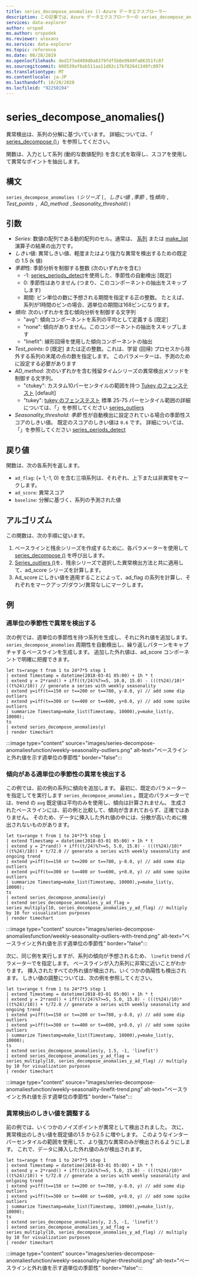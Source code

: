 ```yaml
---
title: series_decompose_anomalies ()-Azure データエクスプローラー
description: この記事では、Azure データエクスプローラーの series_decompose_anomalies () について説明します。
services: data-explorer
author: orspod
ms.author: orspodek
ms.reviewer: alexans
ms.service: data-explorer
ms.topic: reference
ms.date: 08/28/2019
ms.openlocfilehash: ded1f7ed499d0a8379fdf5b8e9949fa06351fc07
ms.sourcegitcommit: 608539af6ab511aa11d82c17b782641340fc8974
ms.translationtype: MT
ms.contentlocale: ja-JP
ms.lasthandoff: 10/20/2020
ms.locfileid: "92250194"
---
```

# <a name="series_decompose_anomalies"></a>series_decompose_anomalies()

異常検出は、系列の分解に基づいています。
詳細については、「 [series_decompose ()](series-decomposefunction.md)」を参照してください。

関数は、入力として系列 (動的な数値配列) を含む式を取得し、スコアを使用して異常なポイントを抽出します。

## <a name="syntax"></a>構文

`series_decompose_anomalies (`*シリーズ* `[, `*しきい値* `,`*季節* `,` 性*傾向* `, `*Test_points* `, `*AD_method* `,`*Seasonality_threshold*`])`

## <a name="arguments"></a>引数

* *Series*: 数値の配列である動的配列のセル。通常は、 [系列](make-seriesoperator.md) または [make_list](makelist-aggfunction.md) 演算子の結果の出力です。
* *しきい*値: 異常しきい値、軽度またはより強力な異常を検出するための既定の 1.5 (k 値)
* *季節*性: 季節分析を制御する整数 (次のいずれかを含む)
    * -1: [series_periods_detect](series-periods-detectfunction.md)を使用した、季節性の自動検出 [既定]
    * 0: 季節性はありません (つまり、このコンポーネントの抽出をスキップします)
    * 期間: ビン単位の数に予想される期間を指定する正の整数。 たとえば、系列が1時間のビンの場合、週単位の期間は168ビンになります。
* *傾向*: 次のいずれかを含む傾向分析を制御する文字列
    * "avg": 傾向コンポーネントを系列の平均として定義する [既定]
    * "none": 傾向がありません。このコンポーネントの抽出をスキップします
    * "linefit": 線形回帰を使用した傾向コンポーネントの抽出
* *Test_points*: 0 [既定] または正の整数。これは、学習 (回帰) プロセスから除外する系列の末尾の点の数を指定します。 このパラメーターは、予測のために設定する必要があります
* *AD_method*: 次のいずれかを含む残留タイムシリーズの異常検出メソッドを制御する文字列。
    * "ctukey": カスタム10パーセンタイルの範囲を持つ [Tukey のフェンステスト](https://en.wikipedia.org/wiki/Outlier#Tukey's_fences) [default]
    * "tukey": [tukey のフェンステスト](https://en.wikipedia.org/wiki/Outlier#Tukey's_fences) 標準 25-75 パーセンタイル範囲の詳細については、「」を参照してください [series_outliers](series-outliersfunction.md)
* *Seasonality_threshold*: *季節* 性が自動検出に設定されている場合の季節性スコアのしきい値。 既定のスコアのしきい値は `0.6` です。 詳細については、「」を参照してください [series_periods_detect](series-periods-detectfunction.md)

## <a name="returns"></a>戻り値

 関数は、次の各系列を返します。

* `ad_flag`: (+ 1,-1, 0) を含む三項系列は、それぞれ、上下または非異常をマークします。
* `ad_score`: 異常スコア
* `baseline`: 分解に基づく、系列の予測された値

## <a name="the-algorithm"></a>アルゴリズム

この関数は、次の手順に従います。
1. ベースラインと残余シリーズを作成するために、各パラメーターを使用して [series_decompose ()](series-decomposefunction.md) を呼び出します。
1. [Series_outliers ()](series-outliersfunction.md)を、残余シリーズで選択した異常検出方法と共に適用して、ad_score シリーズを計算します。
1. Ad_score にしきい値を適用することによって、ad_flag の系列を計算し、それぞれをマークアップ/ダウン/異常なしにマークします。
 
## <a name="examples"></a>例

### <a name="detect-anomalies-in-weekly-seasonality"></a>週単位の季節性で異常を検出する

次の例では、週単位の季節性を持つ系列を生成し、それに外れ値を追加します。 `series_decompose_anomalies` 周期性を自動検出し、繰り返しパターンをキャプチャするベースラインを生成します。 追加した外れ値は、ad_score コンポーネントで明確に把握できます。

<!-- csl: https://help.kusto.windows.net:443/Samples -->
```kusto
let ts=range t from 1 to 24*7*5 step 1 
| extend Timestamp = datetime(2018-03-01 05:00) + 1h * t 
| extend y = 2*rand() + iff((t/24)%7>=5, 10.0, 15.0) - (((t%24)/10)*((t%24)/10)) // generate a series with weekly seasonality
| extend y=iff(t==150 or t==200 or t==780, y-8.0, y) // add some dip outliers
| extend y=iff(t==300 or t==400 or t==600, y+8.0, y) // add some spike outliers
| summarize Timestamp=make_list(Timestamp, 10000),y=make_list(y, 10000);
ts 
| extend series_decompose_anomalies(y)
| render timechart  
```

:::image type="content" source="images/series-decompose-anomaliesfunction/weekly-seasonality-outliers.png" alt-text="ベースラインと外れ値を示す週単位の季節性" border="false":::

### <a name="detect-anomalies-in-weekly-seasonality-with-trend"></a>傾向がある週単位の季節性の異常を検出する

この例では、前の例の系列に傾向を追加します。 最初に、既定のパラメーターを指定してを実行します `series_decompose_anomalies` 。既定のパラメーターでは、trend の `avg` 既定値は平均のみを使用し、傾向は計算されません。 生成されたベースラインには、前の例と比較して、傾向が含まれておらず、正確ではありません。 そのため、データに挿入した外れ値の中には、分散が高いために検出されないものがあります。

<!-- csl: https://help.kusto.windows.net:443/Samples -->
```kusto
let ts=range t from 1 to 24*7*5 step 1 
| extend Timestamp = datetime(2018-03-01 05:00) + 1h * t 
| extend y = 2*rand() + iff((t/24)%7>=5, 5.0, 15.0) - (((t%24)/10)*((t%24)/10)) + t/72.0 // generate a series with weekly seasonality and ongoing trend
| extend y=iff(t==150 or t==200 or t==780, y-8.0, y) // add some dip outliers
| extend y=iff(t==300 or t==400 or t==600, y+8.0, y) // add some spike outliers
| summarize Timestamp=make_list(Timestamp, 10000),y=make_list(y, 10000);
ts 
| extend series_decompose_anomalies(y)
| extend series_decompose_anomalies_y_ad_flag = 
series_multiply(10, series_decompose_anomalies_y_ad_flag) // multiply by 10 for visualization purposes
| render timechart
```

:::image type="content" source="images/series-decompose-anomaliesfunction/weekly-seasonality-outliers-with-trend.png" alt-text="ベースラインと外れ値を示す週単位の季節性" border="false":::

次に、同じ例を実行しますが、系列の傾向が予想されるため、 `linefit` trend パラメーターでを指定します。 ベースラインが入力系列に非常に近いことがわかります。 挿入されたすべての外れ値が検出され、いくつかの偽陽性も検出されます。 しきい値の調整については、次の例を参照してください。

<!-- csl: https://help.kusto.windows.net:443/Samples -->
```kusto
let ts=range t from 1 to 24*7*5 step 1 
| extend Timestamp = datetime(2018-03-01 05:00) + 1h * t 
| extend y = 2*rand() + iff((t/24)%7>=5, 5.0, 15.0) - (((t%24)/10)*((t%24)/10)) + t/72.0 // generate a series with weekly seasonality and ongoing trend
| extend y=iff(t==150 or t==200 or t==780, y-8.0, y) // add some dip outliers
| extend y=iff(t==300 or t==400 or t==600, y+8.0, y) // add some spike outliers
| summarize Timestamp=make_list(Timestamp, 10000),y=make_list(y, 10000);
ts 
| extend series_decompose_anomalies(y, 1.5, -1, 'linefit')
| extend series_decompose_anomalies_y_ad_flag = 
series_multiply(10, series_decompose_anomalies_y_ad_flag) // multiply by 10 for visualization purposes
| render timechart  
```

:::image type="content" source="images/series-decompose-anomaliesfunction/weekly-seasonality-linefit-trend.png" alt-text="ベースラインと外れ値を示す週単位の季節性" border="false":::

### <a name="tweak-the-anomaly-detection-threshold"></a>異常検出のしきい値を調整する

前の例では、いくつかのノイズポイントが異常として検出されました。 次に、異常検出のしきい値を既定値の1.5 から2.5 に増やします。 このようなインターパーセンタイルの範囲を使用して、より強力な異常のみが検出されるようにします。 これで、データに挿入した外れ値のみが検出されます。

<!-- csl: https://help.kusto.windows.net:443/Samples -->
```kusto
let ts=range t from 1 to 24*7*5 step 1 
| extend Timestamp = datetime(2018-03-01 05:00) + 1h * t 
| extend y = 2*rand() + iff((t/24)%7>=5, 5.0, 15.0) - (((t%24)/10)*((t%24)/10)) + t/72.0 // generate a series with weekly seasonality and onlgoing trend
| extend y=iff(t==150 or t==200 or t==780, y-8.0, y) // add some dip outliers
| extend y=iff(t==300 or t==400 or t==600, y+8.0, y) // add some spike outliers
| summarize Timestamp=make_list(Timestamp, 10000),y=make_list(y, 10000);
ts 
| extend series_decompose_anomalies(y, 2.5, -1, 'linefit')
| extend series_decompose_anomalies_y_ad_flag = 
series_multiply(10, series_decompose_anomalies_y_ad_flag) // multiply by 10 for visualization purposes
| render timechart  
```

:::image type="content" source="images/series-decompose-anomaliesfunction/weekly-seasonality-higher-threshold.png" alt-text="ベースラインと外れ値を示す週単位の季節性" border="false":::
